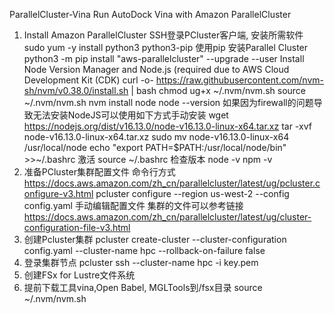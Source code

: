 ParallelCluster-Vina
Run AutoDock Vina with Amazon ParallelCluster
1. Install Amazon ParallelCluster
SSH登录PCluster客户端, 安装所需软件
sudo yum -y install python3 python3-pip
使用pip 安装Parallel Cluster
python3 -m pip install "aws-parallelcluster" --upgrade --user
Install Node Version Manager and Node.js (required due to AWS Cloud Development Kit (CDK) 
curl -o- https://raw.githubusercontent.com/nvm-sh/nvm/v0.38.0/install.sh | bash
chmod ug+x ~/.nvm/nvm.sh
source ~/.nvm/nvm.sh
nvm install node
node --version
如果因为firewall的问题导致无法安装NodeJS可以使用如下方式手动安装
wget https://nodejs.org/dist/v16.13.0/node-v16.13.0-linux-x64.tar.xz
tar -xvf node-v16.13.0-linux-x64.tar.xz
sudo mv node-v16.13.0-linux-x64 /usr/local/node
echo "export PATH=$PATH:/usr/local/node/bin" >>~/.bashrc
激活
source ~/.bashrc
检查版本
node -v
npm -v
2. 准备PCluster集群配置文件
命令行方式
https://docs.aws.amazon.com/zh_cn/parallelcluster/latest/ug/pcluster.configure-v3.html
pcluster configure --region us-west-2 --config config.yaml
手动编辑配置文件
集群的文件可以参考链接
https://docs.aws.amazon.com/zh_cn/parallelcluster/latest/ug/cluster-configuration-file-v3.html
3. 创建Pcluster集群
pcluster create-cluster --cluster-configuration config.yaml --cluster-name hpc --rollback-on-failure false 
4. 登录集群节点
pcluster ssh --cluster-name hpc -i key.pem
5. 创建FSx for Lustre文件系统
6. 提前下载工具vina,Open Babel, MGLTools到/fsx目录
source ~/.nvm/nvm.sh
